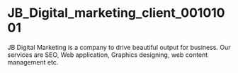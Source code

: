 # JB_Digital_marketing_client_00101001
JB Digital Marketing is a company to drive beautiful output for business. Our services are SEO, Web application, Graphics designing, web content management etc.  

